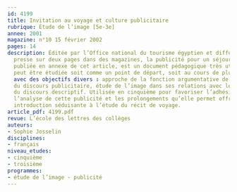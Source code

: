 ```yaml
---
id: 4199
title: Invitation au voyage et culture publicitaire
rubrique: Étude de l’image [5e-3e]
annee: 2001
magazine: n°10 15 février 2002
pages: 14
description: Éditée par l’Office national du tourisme égyptien et diffusée dans la
  presse sur deux pages dans des magazines, la publicité pour un séjour en Égypte,
  publiée en annexe de cet article, est un document pédagogique très utile, car elle
  peut être étudiée soit comme un point de départ, soit au cours de plusieurs séquences
  avec des objectifs divers : approche de la fonction argumentative de l’image et
  du discours publicitaire, étude de l’image dans ses relations avec le texte, étude
  du discours descriptif. Utilisée en cinquième pour favoriser l’adhésion des élèves,
  l’analyse de cette publicité et les prolongements qu’elle permet offre aussi une
  introduction séduisante à l’étude du récit de voyage.
article_pdf: 4199.pdf
revue: L’école des lettres des collèges
auteurs:
- Sophie Josselin
disciplines:
- français
niveau_etudes:
- cinquième
- troisième
programmes:
- étude de l’image - publicité
---
```

